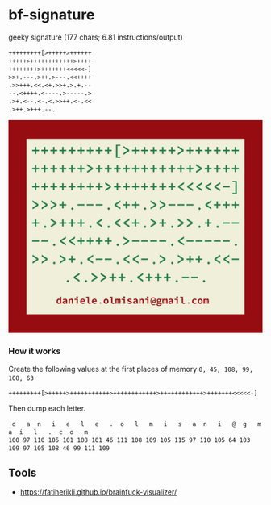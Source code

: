 # bf-signature
geeky signature (177 chars; 6.81 instructions/output)

```
+++++++++[>+++++>++++++
+++++>++++++++++++>++++
++++++++>+++++++<<<<<-]
>>+.---.>++.>---.<<++++
.>>+++.<<.<+.>>+.>.+.--
--.<++++.<----.>-----.>
.>+.<--.<-.<.>>++.<-.<<
.>++.>+++.--.
```


![signature](bf-signature.png) 

### How it works
 
Create the following values at the first places of memory ```0, 45, 108, 99, 108, 63```

```
+++++++++[>+++++>+++++++++++>++++++++++++>++++++++++++>+++++++<<<<<-]
```

Then dump each letter.

```
 d   a  n   i   e   l   e   .  o   l   m   i   s   a  n   i   @  g   m   a  i   l   .  c  o   m 
100 97 110 105 101 108 101 46 111 108 109 105 115 97 110 105 64 103 109 97 105 108 46 99 111 109 
```

## Tools

* https://fatiherikli.github.io/brainfuck-visualizer/

